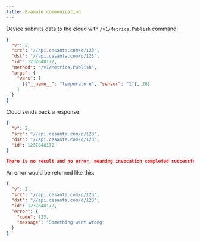 ```yaml
---
title: Example communication
---
```


Device submits data to the cloud with `/v1/Metrics.Publish` command:

```json
{
  "v": 2,
  "src": "//api.cesanta.com/d/123",
  "dst": "//api.cesanta.com/p/123",
  "id": 1237648172,
  "method": "/v1/Metrics.Publish",
  "args": {
    "vars": [
      [{"__name__": "temperature", "sensor": "1"}, 28]
    ]
  }
}
```

Cloud sends back a response:

```json
{
  "v": 2,
  "src": "//api.cesanta.com/p/123",
  "dst": "//api.cesanta.com/d/123",
  "id": 1237648172
}

There is no result and no error, meaning invocation completed successfuly.
```

An error would be returned like this:
```json
{
  "v": 2,
  "src": "//api.cesanta.com/p/123",
  "dst": "//api.cesanta.com/d/123",
  "id": 1237648172,
  "error": {
    "code": 123,
    "message": "Something went wrong"
  }
}
```
